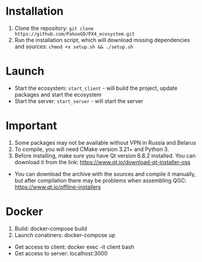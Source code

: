 # Installation
1. Clone the repository: `git clone https://github.com/PakooGD/PX4_ecosystem.git`
2. Run the installation script, which will download missing dependencies and sources: `chmod +x setup.sh && ./setup.sh`

# Launch
- Start the ecosystem: `start_client` - will build the project, update packages and start the ecosystem
- Start the server: `start_server` - will start the server

# Important
1. Some packages may not be available without VPN in Russia and Belarus
2. To compile, you will need CMake version 3.21+ and Python 3.
3. Before installing, make sure you have Qt version 6.8.2 installed. You can download it from the link: https://www.qt.io/download-qt-installer-oss
* You can download the archive with the sources and compile it manually, but after compilation there may be problems when assembling QGC: https://www.qt.io/offline-installers

# Docker
1. Build: docker-compose build
2. Launch conatiners: docker-compose up
* Get access to client: docker exec -it client bash
* Get access to server: localhost:3000

